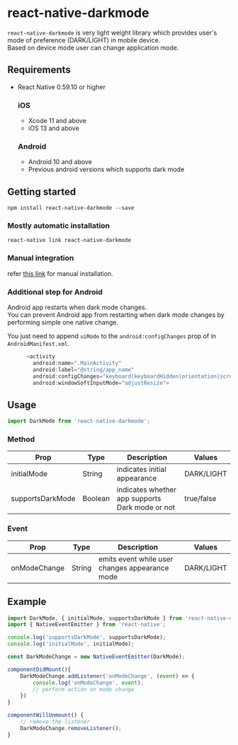 # react-native-darkmode
`react-native-darkmode` is very light weight library which provides user's mode of preference (DARK/LIGHT) in mobile device.  
Based on device mode user can change application mode.

## Requirements
-   React Native 0.59.10 or higher
    ### iOS  
    -   Xcode 11 and above
    -   iOS 13 and above
    ### Android
    -   Android 10 and above
    -   Previous android versions which supports dark mode

## Getting started

`npm install react-native-darkmode --save`

### Mostly automatic installation

`react-native link react-native-darkmode`

### Manual integration
refer [this link](https://facebook.github.io/react-native/docs/linking-libraries-ios#manual-linking) for manual installation.

### Additional step for Android 
Android app restarts when dark mode changes.  
You can prevent Android app from restarting when dark mode changes by performing simple one native change.  

You just need to append `uiMode` to the `android:configChanges` prop of <activity> in `AndroidManifest.xml`.
```java
      <activity
        android:name=".MainActivity"
        android:label="@string/app_name"
        android:configChanges="keyboard|keyboardHidden|orientation|screenSize|uiMode" //added here
        android:windowSoftInputMode="adjustResize">
```

## Usage
```javascript
import DarkMode from 'react-native-darkmode';
```
### Method
| Prop | Type | Description | Values |  
| ----- | ---- | ----------- | ------ |
| initialMode | String | indicates initial appearance | DARK/LIGHT |
| supportsDarkMode | Boolean | indicates whether app supports Dark mode or not | true/false |

### Event

| Prop | Type | Description | Values |  
| ----- | ---- | ----------- | ------ |
| onModeChange | String | emits event while user changes appearance mode | DARK/LIGHT |

## Example
```javascript
import DarkMode, { initialMode, supportsDarkMode } from 'react-native-darkmode';
import { NativeEventEmitter } from 'react-native';

console.log('supportsDarkMode', supportsDarkMode);
console.log('initialMode', initialMode);

const DarkModeChange = new NativeEventEmitter(DarkMode);

componentDidMount(){
    DarkModeChange.addListener('onModeChange', (event) => {
        console.log('onModeChange', event);
        // perform action on mode change
    })
}

componentWillUnmount() {
    // remove the listener
    DarkModeChange.removeListener();
}
```